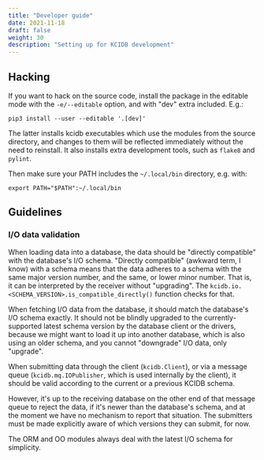 ```yaml
---
title: "Developer guide"
date: 2021-11-18
draft: false
weight: 30
description: "Setting up for KCIDB development"
---
```

Hacking
-------

If you want to hack on the source code, install the package in the editable
mode with the `-e/--editable` option, and with "dev" extra included. E.g.:

    pip3 install --user --editable '.[dev]'

The latter installs kcidb executables which use the modules from the source
directory, and changes to them will be reflected immediately without the need
to reinstall. It also installs extra development tools, such as `flake8` and
`pylint`.

Then make sure your PATH includes the `~/.local/bin` directory, e.g. with:

    export PATH="$PATH":~/.local/bin

Guidelines
----------

### I/O data validation

When loading data into a database, the data should be "directly compatible"
with the database's I/O schema. "Directly compatible" (awkward term, I know)
with a schema means that the data adheres to a schema with the same major
version number, and the same, or lower minor number. That is, it can be
interpreted by the receiver without "upgrading". The
`kcidb.io.<SCHEMA_VERSION>.is_compatible_directly()` function checks for that.

When fetching I/O data from the database, it should match the database's
I/O schema exactly. It should not be blindly upgraded to the
currently-supported latest schema version by the database client or the
drivers, because we might want to load it up into another database, which is
also using an older schema, and you cannot "downgrade" I/O data, only "upgrade".

When submitting data through the client (`kcidb.Client`), or via a message
queue (`kcidb.mq.IOPublisher`, which is used internally by the client), it
should be valid according to the current or a previous KCIDB schema.

However, it's up to the receiving database on the other end of that message
queue to reject the data, if it's newer than the database's schema, and at the
moment we have no mechanism to report that situation. The submitters must be
made explicitly aware of which versions they can submit, for now.

The ORM and OO modules always deal with the latest I/O schema for simplicity.
